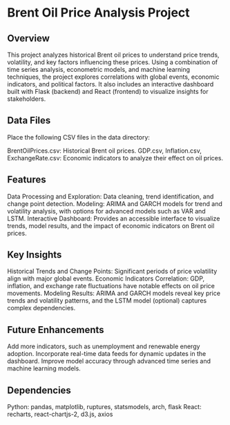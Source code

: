 # Brent Oil Price Analysis Project

## Overview
This project analyzes historical Brent oil prices to understand price trends, volatility, and key factors influencing these prices. Using a combination of time series analysis, econometric models, and machine learning techniques, the project explores correlations with global events, economic indicators, and political factors. It also includes an interactive dashboard built with Flask (backend) and React (frontend) to visualize insights for stakeholders.

## Data Files
Place the following CSV files in the data directory:

BrentOilPrices.csv: Historical Brent oil prices.
GDP.csv, Inflation.csv, ExchangeRate.csv: Economic indicators to analyze their effect on oil prices.

## Features
Data Processing and Exploration: Data cleaning, trend identification, and change point detection.
Modeling: ARIMA and GARCH models for trend and volatility analysis, with options for advanced models such as VAR and LSTM.
Interactive Dashboard: Provides an accessible interface to visualize trends, model results, and the impact of economic indicators on Brent oil prices.


## Key Insights

Historical Trends and Change Points: Significant periods of price volatility align with major global events.
Economic Indicators Correlation: GDP, inflation, and exchange rate fluctuations have notable effects on oil price movements.
Modeling Results: ARIMA and GARCH models reveal key price trends and volatility patterns, and the LSTM model (optional) captures complex dependencies.
## Future Enhancements
Add more indicators, such as unemployment and renewable energy adoption.
Incorporate real-time data feeds for dynamic updates in the dashboard.
Improve model accuracy through advanced time series and machine learning models.
## Dependencies
Python: pandas, matplotlib, ruptures, statsmodels, arch, flask
React: recharts, react-chartjs-2, d3.js, axios